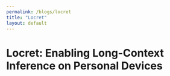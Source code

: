 ```yaml
---
permalink: /blogs/locret
title: "Locret"
layout: default
---
```


# Locret: Enabling Long-Context Inference on Personal Devices